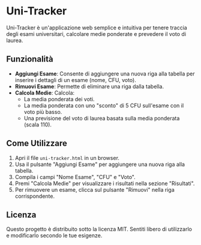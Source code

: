 # Uni-Tracker

Uni-Tracker è un'applicazione web semplice e intuitiva per tenere traccia degli esami universitari, calcolare medie ponderate e prevedere il voto di laurea.

## Funzionalità

- **Aggiungi Esame**: Consente di aggiungere una nuova riga alla tabella per inserire i dettagli di un esame (nome, CFU, voto).
- **Rimuovi Esame**: Permette di eliminare una riga dalla tabella.
- **Calcola Medie**: Calcola:
  - La media ponderata dei voti.
  - La media ponderata con uno "sconto" di 5 CFU sull'esame con il voto più basso.
  - Una previsione del voto di laurea basata sulla media ponderata (scala 110).

## Come Utilizzare

1. Apri il file `uni-tracker.html` in un browser.
2. Usa il pulsante "Aggiungi Esame" per aggiungere una nuova riga alla tabella.
3. Compila i campi "Nome Esame", "CFU" e "Voto".
4. Premi "Calcola Medie" per visualizzare i risultati nella sezione "Risultati".
5. Per rimuovere un esame, clicca sul pulsante "Rimuovi" nella riga corrispondente.

## Licenza

Questo progetto è distribuito sotto la licenza MIT. Sentiti libero di utilizzarlo e modificarlo secondo le tue esigenze.
